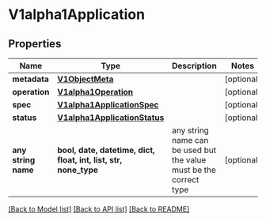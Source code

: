 # V1alpha1Application


## Properties
Name | Type | Description | Notes
------------ | ------------- | ------------- | -------------
**metadata** | [**V1ObjectMeta**](V1ObjectMeta.md) |  | [optional] 
**operation** | [**V1alpha1Operation**](V1alpha1Operation.md) |  | [optional] 
**spec** | [**V1alpha1ApplicationSpec**](V1alpha1ApplicationSpec.md) |  | [optional] 
**status** | [**V1alpha1ApplicationStatus**](V1alpha1ApplicationStatus.md) |  | [optional] 
**any string name** | **bool, date, datetime, dict, float, int, list, str, none_type** | any string name can be used but the value must be the correct type | [optional]

[[Back to Model list]](../README.md#documentation-for-models) [[Back to API list]](../README.md#documentation-for-api-endpoints) [[Back to README]](../README.md)


